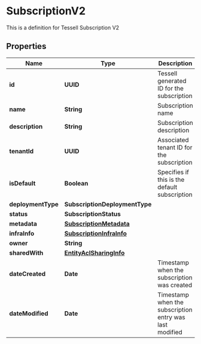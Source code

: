

# SubscriptionV2

This is a definition for Tessell Subscription V2

## Properties

Name | Type | Description | Notes
------------ | ------------- | ------------- | -------------
**id** | **UUID** | Tessell generated ID for the subscription |  [optional]
**name** | **String** | Subscription name |  [optional]
**description** | **String** | Subscription description |  [optional]
**tenantId** | **UUID** | Associated tenant ID for the subscription |  [optional]
**isDefault** | **Boolean** | Specifies if this is the default subscription |  [optional]
**deploymentType** | **SubscriptionDeploymentType** |  |  [optional]
**status** | **SubscriptionStatus** |  |  [optional]
**metadata** | [**SubscriptionMetadata**](SubscriptionMetadata.md) |  |  [optional]
**infraInfo** | [**SubscriptionInfraInfo**](SubscriptionInfraInfo.md) |  |  [optional]
**owner** | **String** |  |  [optional]
**sharedWith** | [**EntityAclSharingInfo**](EntityAclSharingInfo.md) |  |  [optional]
**dateCreated** | **Date** | Timestamp when the subscription was created |  [optional]
**dateModified** | **Date** | Timestamp when the subscription entry was last modified |  [optional]



